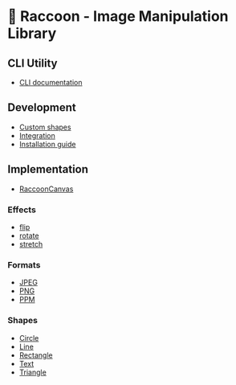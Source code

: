 # 🦝 Raccoon - Image Manipulation Library

## CLI Utility
- <a href="/cli.md">CLI documentation</a>

## Development
- <a href="/shapes/custom.md">Custom shapes</a>
- <a href="/integration.md">Integration</a>
- <a href="/installation.md">Installation guide</a>

## Implementation
- <a href="/canvas.md">RaccoonCanvas</a>
### Effects
- <a href="/effects/flip.md">flip</a>
- <a href="/effects/rotate.md">rotate</a>
- <a href="/effects/stretch.md">stretch</a>
### Formats
- <a href="/formats/jpeg.md">JPEG</a>
- <a href="/formats/png.md">PNG</a>
- <a href="/formats/ppm.md">PPM</a>
### Shapes
- <a href="/shapes/circle.md">Circle</a>
- <a href="/shaeps/line.md">Line</a>
- <a href="/shapes/rectangle.md">Rectangle</a>
- <a href="/shapes/text.md">Text</a>
- <a href="/shapes/triangle.md">Triangle</a>
